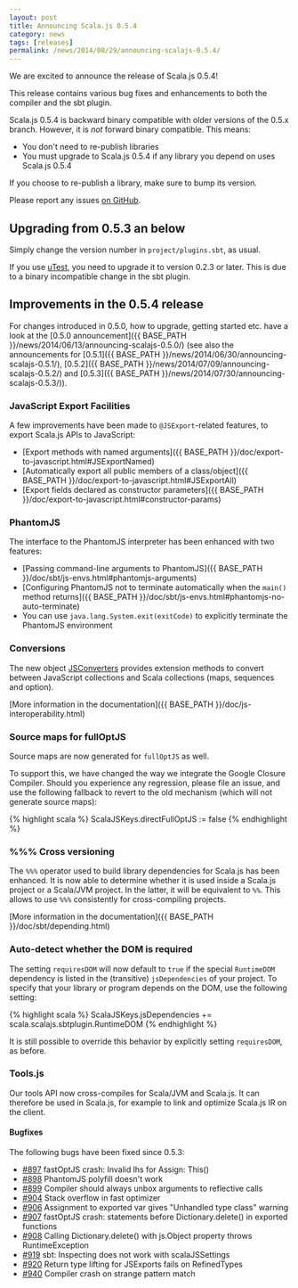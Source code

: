 ```yaml
---
layout: post
title: Announcing Scala.js 0.5.4
category: news
tags: [releases]
permalink: /news/2014/08/29/announcing-scalajs-0.5.4/
---
```



We are excited to announce the release of Scala.js 0.5.4!

This release contains various bug fixes and enhancements to both the compiler and the sbt plugin.
<!--more-->

Scala.js 0.5.4 is backward binary compatible with older versions of the 0.5.x branch. However, it is *not* forward binary compatible. This means:

- You don't need to re-publish libraries
- You must upgrade to Scala.js 0.5.4 if any library you depend on uses Scala.js 0.5.4

If you choose to re-publish a library, make sure to bump its version.

Please report any issues [on GitHub](https://github.com/scala-js/scala-js/issues).

## Upgrading from 0.5.3 an below

Simply change the version number in `project/plugins.sbt`, as usual.

If you use [uTest](https://github.com/lihaoyi/utest), you need to upgrade it to version 0.2.3 or later.
This is due to a binary incompatible change in the sbt plugin.

## Improvements in the 0.5.4 release

For changes introduced in 0.5.0, how to upgrade, getting started etc. have a look at the [0.5.0 announcement]({{ BASE_PATH }}/news/2014/06/13/announcing-scalajs-0.5.0/) (see also the announcements for [0.5.1]({{ BASE_PATH }}/news/2014/06/30/announcing-scalajs-0.5.1/), [0.5.2]({{ BASE_PATH }}/news/2014/07/09/announcing-scalajs-0.5.2/) and [0.5.3]({{ BASE_PATH }}/news/2014/07/30/announcing-scalajs-0.5.3/)).

### JavaScript Export Facilities

A few improvements have been made to `@JSExport`-related features, to export Scala.js APIs to JavaScript:

* [Export methods with named arguments]({{ BASE_PATH }}/doc/export-to-javascript.html#JSExportNamed)
* [Automatically export all public members of a class/object]({{ BASE_PATH }}/doc/export-to-javascript.html#JSExportAll)
* [Export fields declared as constructor parameters]({{ BASE_PATH }}/doc/export-to-javascript.html#constructor-params)

### PhantomJS

The interface to the PhantomJS interpreter has been enhanced with two features:

* [Passing command-line arguments to PhantomJS]({{ BASE_PATH }}/doc/sbt/js-envs.html#phantomjs-arguments)
* [Configuring PhantomJS not to terminate automatically when the `main()` method returns]({{ BASE_PATH }}/doc/sbt/js-envs.html#phantomjs-no-auto-terminate)
* You can use `java.lang.System.exit(exitCode)` to explicitly terminate the PhantomJS environment

### Conversions

The new object [JSConverters](http://www.scala-js.org/api/scalajs-library/0.5.4/#scala.scalajs.js.JSConverters$) provides extension methods to convert between JavaScript collections and Scala collections (maps, sequences and option).

[More information in the documentation]({{ BASE_PATH }}/doc/js-interoperability.html)

### Source maps for fullOptJS

Source maps are now generated for `fullOptJS` as well.

To support this, we have changed the way we integrate the Google Closure Compiler.
Should you experience any regression, please file an issue, and use the following fallback to revert to the old mechanism (which will not generate source maps):

{% highlight scala %}
ScalaJSKeys.directFullOptJS := false
{% endhighlight %}

### %%% Cross versioning

The `%%%` operator used to build library dependencies for Scala.js has been enhanced.
It is now able to determine whether it is used inside a Scala.js project or a Scala/JVM project.
In the latter, it will be equivalent to `%%`.
This allows to use `%%%` consistently for cross-compiling projects.

[More information in the documentation]({{ BASE_PATH }}/doc/sbt/depending.html)

### Auto-detect whether the DOM is required

The setting `requiresDOM` will now default to `true` if the special `RuntimeDOM` dependency is listed in the (transitive) `jsDependencies` of your project.
To specify that your library or program depends on the DOM, use the following setting:

{% highlight scala %}
ScalaJSKeys.jsDependencies += scala.scalajs.sbtplugin.RuntimeDOM
{% endhighlight %}

It is still possible to override this behavior by explicitly setting `requiresDOM`, as before.

### Tools.js

Our tools API now cross-compiles for Scala/JVM and Scala.js.
It can therefore be used in Scala.js, for example to link and optimize Scala.js IR on the client.

#### Bugfixes

The following bugs have been fixed since 0.5.3:

- [#897](https://github.com/scala-js/scala-js/issues/897) fastOptJS crash: Invalid lhs for Assign: This()
- [#898](https://github.com/scala-js/scala-js/issues/898) PhantomJS polyfill doesn't work
- [#899](https://github.com/scala-js/scala-js/issues/899) Compiler should always unbox arguments to reflective calls
- [#904](https://github.com/scala-js/scala-js/issues/904) Stack overflow in fast optimizer
- [#906](https://github.com/scala-js/scala-js/issues/906) Assignment to exported var gives "Unhandled type class" warning
- [#907](https://github.com/scala-js/scala-js/issues/907) fastOptJS crash: statements before Dictionary.delete() in exported functions
- [#908](https://github.com/scala-js/scala-js/issues/908) Calling Dictionary.delete() with js.Object property throws RuntimeException
- [#919](https://github.com/scala-js/scala-js/issues/919) sbt: Inspecting does not work with scalaJSSettings
- [#920](https://github.com/scala-js/scala-js/issues/920) Return type lifting for JSExports fails on RefinedTypes
- [#940](https://github.com/scala-js/scala-js/issues/940) Compiler crash on strange pattern match
